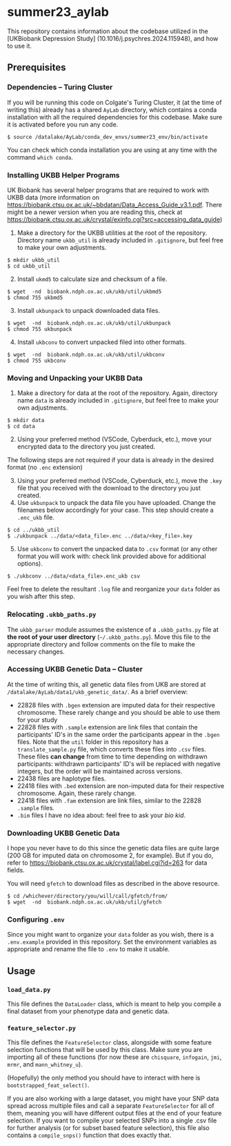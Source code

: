 # summer23_aylab

This repository contains information about the codebase utilized in the [UKBiobank Depression Study] (10.1016/j.psychres.2024.115948), and how to use it.
## Prerequisites
### Dependencies – Turing Cluster  

If you will be running this code on Colgate's Turing Cluster, it (at the time of writing this) already has a shared `AyLab` directory, which contains a conda installation with all the required dependencies for this codebase. Make sure it is activated before you run any code.
```
$ source /datalake/AyLab/conda_dev_envs/summer23_env/bin/activate
```
You can check which conda installation you are using at any time with the command `which conda`.
### Installing UKBB Helper Programs

UK Biobank has several helper programs that are required to work with UKBB data (more information on https://biobank.ctsu.ox.ac.uk/~bbdatan/Data_Access_Guide_v3.1.pdf. There might be a newer version when you are reading this, check at https://biobank.ctsu.ox.ac.uk/crystal/exinfo.cgi?src=accessing_data_guide)

1. Make a directory for the UKBB utilities at the root of the repository. Directory name `ukbb_util` is already included in `.gitignore`, but feel free to make your own adjustments.

```
$ mkdir ukbb_util
$ cd ukbb_util
```
2. Install `ukmd5` to calculate size and checksum of a file.
```
$ wget  -nd  biobank.ndph.ox.ac.uk/ukb/util/ukbmd5
$ chmod 755 ukbmd5
```
3. Install `ukbunpack` to unpack downloaded data files.
```
$ wget  -nd  biobank.ndph.ox.ac.uk/ukb/util/ukbunpack
$ chmod 755 ukbunpack
```
4. Install `ukbconv` to convert unpacked filed into other formats.
```
$ wget  -nd  biobank.ndph.ox.ac.uk/ukb/util/ukbconv
$ chmod 755 ukbconv
```
### Moving and Unpacking your UKBB Data

1. Make a directory for data at the root of the repository. Again, directory name `data` is already included in `.gitignore`, but feel free to make your own adjustments.
```
$ mkdir data
$ cd data
```
2. Using your preferred method (VSCode, Cyberduck, etc.), move your encrypted data to the directory you just created.  

The following steps are not required if your data is already in the desired format (no `.enc` extension)  

3. Using your preferred method (VSCode, Cyberduck, etc.), move the `.key` file that you received with the download to the directory you just created.  
4. Use `ukbunpack` to unpack the data file you have uploaded. Change the filenames below accordingly for your case. This step should create a `.enc_ukb` file.
```
$ cd ../ukbb_util
$ ./ukbunpack ../data/<data_file>.enc ../data/<key_file>.key
```
5. Use `ukbconv` to convert the unpacked data to `.csv` format (or any other format you will work with: check link provided above for additional options).
```
$ ./ukbconv ../data/<data_file>.enc_ukb csv
```  
Feel free to delete the resultant `.log` file and reorganize your `data` folder as you wish after this step.

### Relocating `.ukbb_paths.py`

The `ukbb_parser` module assumes the existence of a `.ukbb_paths.py` file at **the root of your user directory** (`~/.ukbb_paths.py`). Move this file to the appropriate directory and follow comments on the file to make the necessary changes.

### Accessing UKBB Genetic Data – Cluster

At the time of writing this, all genetic data files from UKB are stored at `/datalake/AyLab/data1/ukb_genetic_data/`. As a brief overview:  
* 22828 files with `.bgen` extension are imputed data for their respective chromosome. These rarely change and you should be able to use them for your study
* 22828 files with `.sample` extension are link files that contain the participants' ID's in the same order the participants appear in the `.bgen` files. Note that the `util` folder in this repository has a `translate_sample.py` file, which converts these files into `.csv` files. These files **can change** from time to time depending on withdrawn participants: withdrawn participants' ID's will be replaced with negative integers, but the order will be maintained across versions.
* 22438 files are haplotype files.
* 22418 files with `.bed` extension are non-imputed data for their respective chromosome. Again, these rarely change.
* 22418 files with `.fam` extension are link files, similar to the 22828 `.sample` files.
* `.bim` files I have no idea about: feel free to ask your *bio kid*.

### Downloading UKBB Genetic Data

I hope you never have to do this since the genetic data files are quite large (200 GB for imputed data on chromosome 2, for example). But if you do, refer to https://biobank.ctsu.ox.ac.uk/crystal/label.cgi?id=263 for data fields.  

You will need `gfetch` to download files as described in the above resource. 
```
$ cd /whichever/directory/you/will/call/gfetch/from/
$ wget  -nd  biobank.ndph.ox.ac.uk/ukb/util/gfetch
```

### Configuring `.env`  
Since you might want to organize your `data` folder as you wish, there is a `.env.example` provided in this repository. Set the environment variables as appropriate and rename the file to `.env` to make it usable.

## Usage
### `load_data.py`
This file defines the `DataLoader` class, which is meant to help you compile a final dataset from your phenotype data and genetic data.

### `feature_selector.py`
This file defines the `FeatureSelector` class, alongside with some feature selection functions that will be used by this class. Make sure you are importing all of these functions (for now these are `chisquare`, `infogain`, `jmi`, `mrmr`, and `mann_whitney_u`). 

(Hopefully) the only method you should have to interact with here is `bootstrapped_feat_select()`.

If you are also working with a large dataset, you might have your SNP data spread across multiple files and call a separate `FeatureSelector` for all of them, meaning you will have different output files at the end of your feature selection. If you want to compile your selected SNPs into a single .csv file for further analysis (or for subset based feature selection), this file also contains a `compile_snps()` function that does exactly that.
